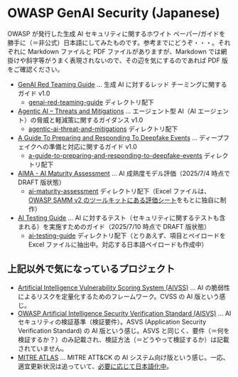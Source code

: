 # OWASP GenAI Security (Japanese)

OWASP が発行した生成 AI セキュリティに関するホワイト ペーパー/ガイドを勝手に（＝非公式）日本語にしてみたものです。参考までにどうぞ・・・。それぞれに Markdown ファイルと PDF ファイルがありますが、Markdown では網掛けや斜字等がうまく表現されないので、その辺を気にするのであれば PDF 版をご確認ください。

- [GenAI Red Teaming Guide](https://genai.owasp.org/resource/genai-red-teaming-guide/) ... 生成 AI に対するレッド チーミングに関するガイド v1.0
  - [genai-red-teaming-guide](https://github.com/dsk-imgw/owasp-genai-security-ja/tree/main/genai-red-teaming-guide) ディレクトリ配下
- [Agentic AI – Threats and Mitigations](https://genai.owasp.org/resource/agentic-ai-threats-and-mitigations/) ... エージェント型 AI（AI エージェント）の脅威と軽減策に関するガイダンス v1.0
  - [agentic-ai-threat-and-mitigations](https://github.com/dsk-imgw/owasp-genai-security-ja/tree/main/agentic-ai-threat-and-mitigations) ディレクトリ配下
- [A Guide To Preparing and Responding To Deepfake Events](https://genai.owasp.org/resource/guide-for-preparing-and-responding-to-deepfake-events/) ... ディープフェイクへの準備と対応に関するガイド v1.0
  - [a-guide-to-preparing-and-responding-to-deepfake-events](https://github.com/dsk-imgw/owasp-genai-security-ja/tree/main/a-guide-to-preparing-and-responding-to-deepfake-events) ディレクトリ配下
- [AIMA - AI Maturity Assessment](https://github.com/OWASP/www-project-ai-maturity-assessment) ... AI 成熟度モデル評価（2025/7/4 時点で DRAFT 版状態）
  - [ai-maturity-assessment](https://github.com/dsk-imgw/owasp-genai-security-ja/tree/main/ai-maturity-assessment) ディレクトリ配下（Excel ファイルは、[OWASP SAMM v2 のツールキットにある評価シート](https://github.com/OWASP/samm/blob/master/Supporting%20Resources/v2.0/toolbox/SAMM_Assessment_Toolbox_v2.0.xlsx)をもとに独自に制作）
- [AI Testing Guide](https://github.com/OWASP/www-project-ai-testing-guide) ... AI に対するテスト（セキュリティに関するテストも含まれる）を実施すためのガイド（2025/7/10 時点で DRAFT 版状態）
  - [ai-testing-guide](https://github.com/dsk-imgw/owasp-genai-security-ja/tree/main/ai-testing-guide) ディレクトリ配下（とりあえず、項目とペイロードを Excel ファイルに抽出中。対応する日本語ペイロードも作成中）

## 上記以外で気になっているプロジェクト

- [Artificial Intelligence Vulnerability Scoring System (AIVSS)](https://github.com/OWASP/www-project-artificial-intelligence-vulnerability-scoring-system) ... AI の脆弱性によるリスクを定量化するためのフレームワーク。CVSS の AI 版という感じ。
- [OWASP Artificial Intelligence Security Verification Standard (AISVS)](https://github.com/OWASP/AISVS) ... AI セキュリティの検証基準（検証要件）。ASVS (Application Security Verification Standard) の AI 版という感じ。ASVS と同じく、要件（＝何を検証するか？）のみ記載され、検証方法（＝どうやって検証するか）は記載されていません。
- [MITRE ATLAS](https://atlas.mitre.org/) ... MITRE ATT&CK の AI システム向け版という感じ。一応、適宜更新状況は追っていて、[必要に応じて日本語化中](https://github.com/dsk-imgw/mitre-atlas-ja)。

